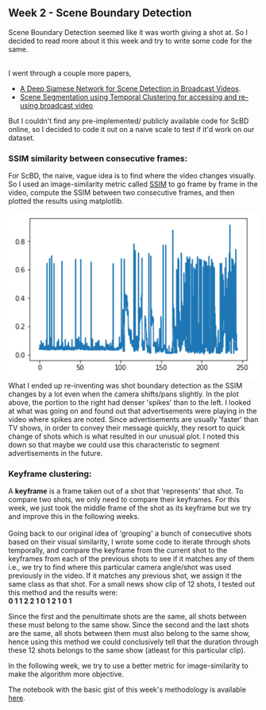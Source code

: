 ## Week 2 - Scene Boundary Detection
Scene Boundary Detection seemed like it was worth giving a shot at. So I decided to read more about it this week and try to write some code for the same.<br><br>

I went through a couple more papers,
* <a href="https://arxiv.org/pdf/1510.08893.pdf">A Deep Siamese Network for Scene Detection in Broadcast Videos</a>.
* <a href="http://ieeexplore.ieee.org.sci-hub.tw/xpl/artic%C2%ADleDetails.jsp?arnumber=7177476">Scene Segmentation using Temporal Clustering for accessing and re-using broadcast video</a>

But I couldn't find any pre-implemented/ publicly available code for ScBD online, so I decided to code it out on a naive scale to test if it'd work on our dataset.

### SSIM similarity between consecutive frames:
For ScBD, the naive, vague idea is to find where the video changes visually. So I used an image-similarity metric called <a href="https://en.wikipedia.org/wiki/Structural_similarity">SSIM</a> to go frame by frame in the video, compute the SSIM between two consecutive frames, and then plotted the results using matplotlib.<br>

![Consecutive frame difference](week2-1.png)
What I ended up re-inventing was shot boundary detection as the SSIM changes by a lot even when the camera shifts/pans slightly. In the plot above, the portion to the right had denser 'spikes' than to the left. I looked at what was going on and found out that advertisements were playing in the video where spikes are noted. Since advertisements are usually 'faster' than TV shows, in order to convey their message quickly, they resort to quick change of shots which is what resulted in our unusual plot. I noted this down so that maybe we could use this characteristic to segment advertisements in the future.<br>

### Keyframe clustering:
A <b>keyframe</b> is a frame taken out of a shot that 'represents' that shot. To compare two shots, we only need to compare their keyframes. For this week, we just took the middle frame of the shot as its keyframe but we try and improve this in the following weeks.<br><br>
Going back to our original idea of 'grouping' a bunch of consecutive shots based on their visual similarity, I wrote some code to iterate through shots temporally, and compare the keyframe from the current shot to the keyframes from each of the previous shots to see if it matches any of them i.e., we try to find where this particular camera angle/shot was used previously in the video. If it matches any previous shot, we assign it the same class as that shot. For a small news show clip of 12 shots, I tested out this method and the results were:<br>
<b>0 1 1 2 2 1 0 1 2 1 0 1</b><br>

Since the first and the penultimate shots are the same, all shots between these must belong to the same show. Since the second and the last shots are the same, all shots between them must also belong to the same show, hence using this method we could conclusively tell that the duration through these 12 shots belongs to the same show (atleast for this particular clip).

In the following week, we try to use a better metric for image-similarity to make the algorithm more objective.

 The notebook with the basic gist of this week's methodology is available <a href="https://github.com/eonr/ShowSegmentation/blob/master/W1&2-Keyshots/Keyshots.ipynb">here</a>.